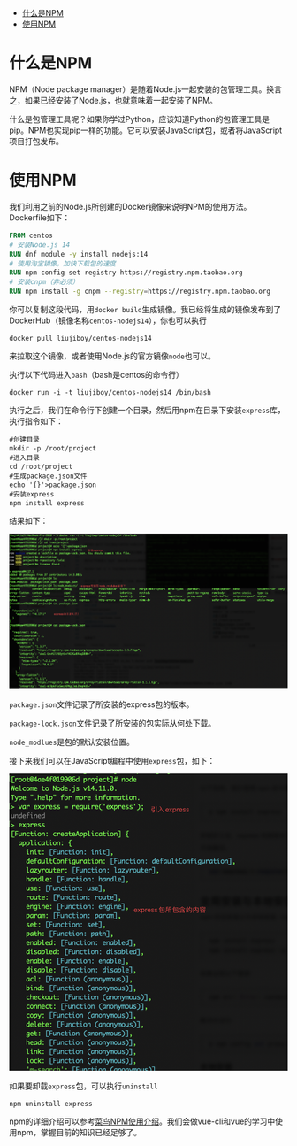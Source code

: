- [什么是NPM](#什么是npm)
- [使用NPM](#使用npm)
# 什么是NPM
NPM（Node package manager）是随着Node.js一起安装的包管理工具。换言之，如果已经安装了Node.js，也就意味着一起安装了NPM。

什么是包管理工具呢？如果你学过Python，应该知道Python的包管理工具是pip。NPM也实现pip一样的功能。它可以安装JavaScript包，或者将JavaScript项目打包发布。

# 使用NPM
我们利用之前的Node.js所创建的Docker镜像来说明NPM的使用方法。Dockerfile如下：
```Dockerfile
FROM centos
# 安装Node.js 14
RUN dnf module -y install nodejs:14
# 使用淘宝镜像，加快下载包的速度
RUN npm config set registry https://registry.npm.taobao.org
# 安装cnpm（非必须）
RUN npm install -g cnpm --registry=https://registry.npm.taobao.org
```
你可以复制这段代码，用`docker build`生成镜像。我已经将生成的镜像发布到了DockerHub（镜像名称`centos-nodejs14`），你也可以执行
```
docker pull liujiboy/centos-nodejs14
```
来拉取这个镜像，或者使用Node.js的官方镜像`node`也可以。

执行以下代码进入`bash`（bash是centos的命令行）
```
docker run -i -t liujiboy/centos-nodejs14 /bin/bash
```

执行之后，我们在命令行下创建一个目录，然后用npm在目录下安装`express`库，执行指令如下：

```shell
#创建目录
mkdir -p /root/project
#进入目录
cd /root/project
#生成package.json文件
echo '{}'>package.json
#安装express
npm install express
```

结果如下：

![npm安装express](images/npm安装express.png)

`package.json`文件记录了所安装的express包的版本。

`package-lock.json`文件记录了所安装的包实际从何处下载。

`node_modlues`是包的默认安装位置。

接下来我们可以在JavaScript编程中使用`express`包，如下：

![node中使用express](images/node中使用express.png)

如果要卸载`express`包，可以执行`uninstall`

```
npm uninstall express
```

npm的详细介绍可以参考[菜鸟NPM使用介绍](https://www.runoob.com/nodejs/nodejs-npm.html)。我们会做vue-cli和vue的学习中使用npm，掌握目前的知识已经足够了。